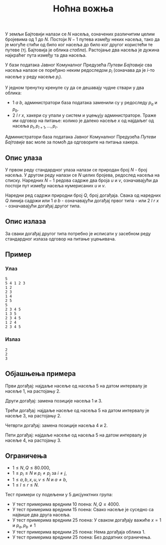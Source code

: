 ﻿---
title: Ноћна вожња
timelimit: 1.0 # у секундама
memlimit: 64   # y MB
owner: takprog # власник је онај ко ради на задатку
origin: # опционо (ако се зна одакле је задатак преузет, пожељно је навести извор)
tags: [] # сваки задатак може бити означен према унапред договореној листи ознака
status: KOMPLETAN # један од: "IZRADA", "PREGLED" или "KOMPLETAN".
status-date: 2024-08-15 # датум у формату YYYY-MM-DD од када је задатак у наведеном статусу
crafted-dir: testcases
solutions:
  - name: ex0
    lang: [cpp]
    desc: ""
    tags: []
---

У земљи Бајтовији налази се $N$ насеља, означених различитим целим бројевима од $1$ до $N$. Постоји $N-1$ путева између неких насеља, тако да је могуће стићи од било ког насеља до било ког другог користећи те путеве (тј. Бајтовија је облика *стабла*). Растојање два насеља је дужина најкраћег пута између та два насеља.

У бази података Јавног Комуналног Предузећа *Путеви Бајтовије* сва насеља налазе се поређано неким редоследом $p_i$ (означава да је $i$-то насеље у реду насеље $p_i$).

У једном тренутку кренуле су да се дешавају чудне ствари у два облика:

 - $1$ $a$ $b$, администратори база података заменили су у редоследу $p_a$ и $p_b$.
 - $2$ $l$ $r$ $x$, хакери су упали у систем и уцењују администраторе. Траже им одговор на питање: колико је далеко насеље $x$ од најдаљег од насеља $p_l, p_{l+1}, \ldots, p_r$. 

Администратори база података Јавног Комуналног Предузећа *Путеви Бајтовије* вас моле за помоћ да одговорите на питања хакера. 

## Опис улаза
У првом реду стандардног улаза налази се природан број $N$ - број насеља. У другом реду налази се $N$ целих бројева, редослед насеља на списку. Наредних $N-1$ редова садрже два броја $u$ и $v$, означавајући да постоји пут између насеља нумерисаних $u$ и $v$. 

Наредни ред садржи природни број $Q$, број догађаја. Свака од наредних $Q$ линија садржи или $1$ $a$ $b$ - означавајући догађај првог типа - или $2$ $l$ $r$ $x$ - означавајући догађај другог типа. 

## Опис излаза
За сваки догађај другог типа потребно је исписати у засебном реду стандардног излаза одговор на питање уцењивача.

## Пример

### Улаз

```
5
5 4 1 2 3
1 2
2 3
1 4
2 5
5
2 3 4 5
1 3 5
2 3 4 5
1 2 4
2 3 4 5
```

### Излаз

```
2
2
3
```
## Објашњења примера
Први догађај: најдаље насеље од насеља $5$ на датом интервалу је насеље $1$, на растојању $2$.

Други догађај: замена позиције насеља $1$ и $3$.

Трећи догађај: најдаље насеље од насеља $5$ на датом интервалу је насеље $3$, на растојању $2$.

Четврти догађај:  замена позиције насеља $4$ и $2$. 

Пети догађај: најдаље насеље од насеља $5$ на датом интервалу је насеље $4$, на растојању $3$.

## Ограничења
-   $1 \leq N, Q \leq 80.000$,
-   $1 \leq p_i \leq N$ и $p_i \neq p_j$ за $i \neq j$,
- $1 \leq a, b, x, u, v \leq N$ и $a \neq b$,
- $1 \leq l \leq r \leq N$.

Тест примери су подељени у 5 дисјунктних група:

-   У тест примерима вредним $10$ поена: $N, Q \leq 4000$.
-   У тест примерима вредним $15$ поена: Свако насеље је суседно са највише два друга насеља.
-   У тест примерима вредним $25$ поена: У сваком догађају важиће $x = 1$ и $p_a, p_b \neq 1$   
-   У тест примерима вредним $25$ поена: Нема догађаја облика $1$.
-   У тест примерима вредним $25$ поена: Без додатних ограничења.

